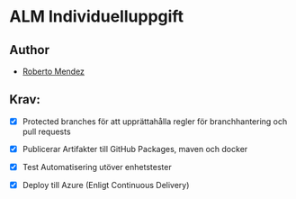 # ALM Individuelluppgift

## Author

- [Roberto Mendez](https://github.com/robmndz)

## Krav:
* [x] Protected branches för att upprättahålla regler för branchhantering och pull requests
* [x] Publicerar Artifakter till GitHub Packages, maven och docker
* [x] Test Automatisering utöver enhetstester
* [x] Deploy till Azure (Enligt Continuous Delivery)



